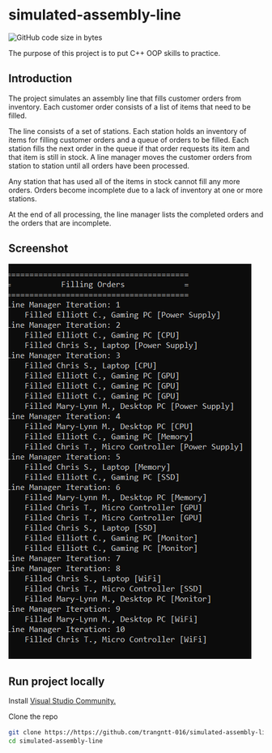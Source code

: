 # simulated-assembly-line
![GitHub code size in bytes](https://img.shields.io/github/languages/code-size/trangntt-016/simulated-assembly-line)

The purpose of this project is to put C++ OOP skills to practice.

## Introduction
The project simulates an assembly line that fills customer orders from inventory. Each customer order consists of a list of items that need to be filled. 

The line consists of a set of stations. Each station holds an inventory of items for filling customer orders and a queue of orders to be filled. Each station fills the next order in the queue if that order requests its item and that item is still in stock. A line manager moves the customer orders from station to station until all orders have been processed. 

Any station that has used all of the items in stock cannot fill any more orders. Orders become incomplete due to a lack of inventory at one or more stations. 

At the end of all processing, the line manager lists the completed orders and the orders that are incomplete.

## Screenshot
![Example screenshot](./Untitled.png)

## Run project locally
Install [Visual Studio Community.](https://visualstudio.microsoft.com/vs/community/)

Clone the repo
   ```sh
   git clone https://https://github.com/trangntt-016/simulated-assembly-line
   cd simulated-assembly-line
   ```


